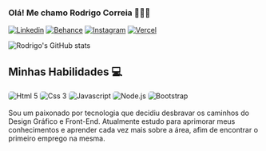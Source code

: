 
### Olá! Me chamo Rodrigo Correia 👋🏼🎶

[![Linkedin](https://img.shields.io/badge/LinkedIn-000000?style=for-the-badge&logo=linkedin&logoColor=white)](www.linkedin.com/in/roddcorreiadev)
[![Behance](https://img.shields.io/badge/-Behance-000000?style=for-the-badge&logo=behance&logoColor=white)](https://www.behance.net/rodrigocorreia25)
[![Instagram]( 	https://img.shields.io/badge/Instagram-000000?style=for-the-badge&logo=instagram&logoColor=white)](https://www.instagram.com/rodd.bass/)
[![Vercel](https://img.shields.io/badge/Vercel-000000?style=for-the-badge&logo=vercel&logoColor=white)](https://www.vercel.com/Devrodd)


![Rodrigo's GitHub stats](https://github-readme-stats.vercel.app/api?username=roddcorreia&show_icons=true&bg_color=000000&text_color=506EFF&border_color=506EFF)


## Minhas Habilidades 💻

<div style="display: inline-block">
    <img align="center" alt="Html 5" src="https://img.shields.io/badge/HTML5-000000?style=for-the-badge&logo=Html5&logoColor=ffffff&_color=506eff" style="border-radius: 5px" />
    <img align="center" alt="Css 3" src="https://img.shields.io/badge/CSS3-000000?style=for-the-badge&logo=css3&logoColor=white" style="border-radius: 5px" />
    <img align="center" alt="Javascript" src="https://img.shields.io/badge/JavaScript-000000?style=for-the-badge&logo=javascript&logoColor=white" style="border-radius: 5px" />
    <img align="center" alt="Node.js" src="https://img.shields.io/badge/Node.js-000000?style=for-the-badge&logo=node.js&logoColor=white" style="border-radius: 5px" />
    <img align="center" alt="Bootstrap" src="https://img.shields.io/badge/Bootstrap-000000?style=for-the-badge&logo=bootstrap&logoColor=white" style="border-radius: 5px" />
</div>

<div><br/>
 Sou um paixonado por tecnologia que decidiu desbravar os caminhos do Design Gráfico e Front-End. Atualmente estudo para aprimorar meus conhecimentos e aprender cada vez mais sobre a área, afim de encontrar o primeiro emprego na mesma.
</div>


